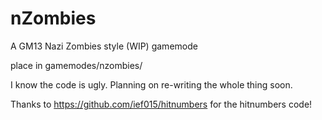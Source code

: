 nZombies
========

A GM13 Nazi Zombies style (WIP) gamemode

place in gamemodes/nzombies/

I know the code is ugly. Planning on re-writing the whole thing soon.


Thanks to https://github.com/ief015/hitnumbers for the hitnumbers code!